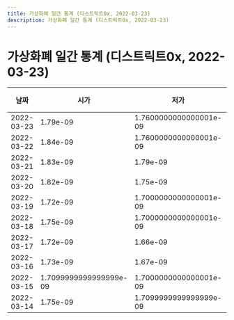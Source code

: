 ```yaml
---
title: 가상화폐 일간 통계 (디스트릭트0x, 2022-03-23)
description: 가상화폐 일간 통계 (디스트릭트0x, 2022-03-23)
---
```



가상화폐 일간 통계 (디스트릭트0x, 2022-03-23)
===

|날짜|시가|저가|고가|종가|비고|
|--|--|--|--|--|--|
|2022-03-23|1.79e-09|1.7600000000000001e-09|1.85e-09|1.83e-09|    |
|2022-03-22|1.84e-09|1.7600000000000001e-09|1.84e-09|1.79e-09|    |
|2022-03-21|1.83e-09|1.79e-09|2.2000000000000003e-09|1.84e-09|    |
|2022-03-20|1.82e-09|1.75e-09|1.85e-09|1.84e-09|    |
|2022-03-19|1.72e-09|1.7000000000000001e-09|1.83e-09|1.83e-09|    |
|2022-03-18|1.75e-09|1.7000000000000001e-09|1.77e-09|1.74e-09|    |
|2022-03-17|1.72e-09|1.66e-09|1.79e-09|1.75e-09|    |
|2022-03-16|1.73e-09|1.67e-09|1.8e-09|1.73e-09|    |
|2022-03-15|1.7099999999999999e-09|1.7000000000000001e-09|1.79e-09|1.74e-09|    |
|2022-03-14|1.75e-09|1.7099999999999999e-09|1.88e-09|1.7600000000000001e-09|    |
